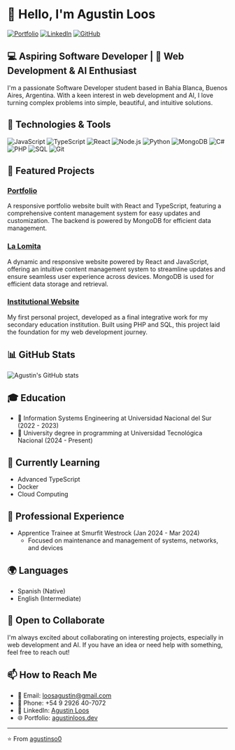 # 👋 Hello, I'm Agustin Loos

[![Portfolio](https://img.shields.io/badge/Portfolio-Visit-brightgreen)](https://agustinloos.dev)
[![LinkedIn](https://img.shields.io/badge/LinkedIn-Connect-blue)](https://www.linkedin.com/in/agustin-loos-024294217/)
[![GitHub](https://img.shields.io/badge/GitHub-Follow-181717?logo=github&style=flat-square)](https://github.com/agustinso0/)

## 💻 Aspiring Software Developer | 🚀 Web Development & AI Enthusiast

I'm a passionate Software Developer student based in Bahia Blanca, Buenos Aires, Argentina. With a keen interest in web development and AI, I love turning complex problems into simple, beautiful, and intuitive solutions.

## 🔧 Technologies & Tools

![JavaScript](https://img.shields.io/badge/-JavaScript-F7DF1E?style=flat-square&logo=javascript&logoColor=black)
![TypeScript](https://img.shields.io/badge/-TypeScript-3178C6?style=flat-square&logo=typescript&logoColor=white)
![React](https://img.shields.io/badge/-React-61DAFB?style=flat-square&logo=react&logoColor=black)
![Node.js](https://img.shields.io/badge/-Node.js-339933?style=flat-square&logo=node.js&logoColor=white)
![Python](https://img.shields.io/badge/-Python-3776AB?style=flat-square&logo=python&logoColor=white)
![MongoDB](https://img.shields.io/badge/-MongoDB-47A248?style=flat-square&logo=mongodb&logoColor=white)
![C#](https://img.shields.io/badge/-C%23-239120?style=flat-square&logo=c-sharp&logoColor=white)
![PHP](https://img.shields.io/badge/-PHP-777BB4?style=flat-square&logo=php&logoColor=white)
![SQL](https://img.shields.io/badge/-SQL-4479A1?style=flat-square&logo=mysql&logoColor=white)
![Git](https://img.shields.io/badge/-Git-F05032?style=flat-square&logo=git&logoColor=white)

## 🌟 Featured Projects

### [Portfolio](https://agustinloos.dev)
A responsive portfolio website built with React and TypeScript, featuring a comprehensive content management system for easy updates and customization. The backend is powered by MongoDB for efficient data management.

### [La Lomita](https://espaciolalomita.com)
A dynamic and responsive website powered by React and JavaScript, offering an intuitive content management system to streamline updates and ensure seamless user experience across devices. MongoDB is used for efficient data storage and retrieval.

### [Institutional Website](https://tecnica1suarez.edu.ar/)
My first personal project, developed as a final integrative work for my secondary education institution. Built using PHP and SQL, this project laid the foundation for my web development journey.

## 📊 GitHub Stats

![Agustin's GitHub stats](https://github-readme-stats.vercel.app/api?username=agustinso0&show_icons=true&theme=radical)

## 🎓 Education

- 🏫 Information Systems Engineering at Universidad Nacional del Sur (2022 - 2023)
- 🏫 University degree in programming at Universidad Tecnológica Nacional (2024 - Present)

## 🌱 Currently Learning

- Advanced TypeScript
- Docker
- Cloud Computing

## 💼 Professional Experience

- Apprentice Trainee at Smurfit Westrock (Jan 2024 - Mar 2024)
  - Focused on maintenance and management of systems, networks, and devices

## 🌍 Languages

- Spanish (Native)
- English (Intermediate)

## 🤝 Open to Collaborate

I'm always excited about collaborating on interesting projects, especially in web development and AI. If you have an idea or need help with something, feel free to reach out!

## 📫 How to Reach Me

- 📧 Email: loosagustin@gmail.com
- 📱 Phone: +54 9 2926 40-7072
- 💼 LinkedIn: [Agustin Loos](https://www.linkedin.com/in/agustin-loos-024294217/)
- 🌐 Portfolio: [agustinloos.dev](https://agustinloos.dev)

---

⭐️ From [agustinso0](https://github.com/agustinso0)

